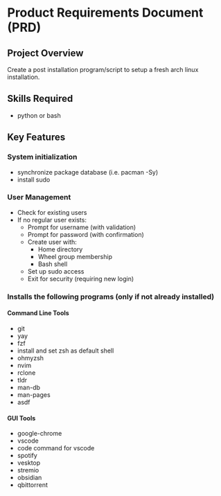 # Product Requirements Document (PRD)

## Project Overview

Create a post installation program/script to setup a fresh arch linux installation.

## Skills Required

- python or bash

## Key Features

### System initialization

- synchronize package database (i.e. pacman -Sy)
- install sudo

### User Management

- Check for existing users
- If no regular user exists:
    - Prompt for username (with validation)
    - Prompt for password (with confirmation)
    - Create user with:
        - Home directory
        - Wheel group membership
        - Bash shell
    - Set up sudo access
    - Exit for security (requiring new login)

### Installs the following programs (only if not already installed)

#### Command Line Tools

- git
- yay
- fzf
- install and set zsh as default shell
- ohmyzsh
- nvim
- rclone
- tldr
- man-db
- man-pages
- asdf

#### GUI Tools

- google-chrome
- vscode
- code command for vscode
- spotify
- vesktop
- stremio
- obsidian
- qbittorrent
